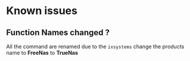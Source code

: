# Known issues

## Function Names changed ?

All the command are renamed due to the `ixsystems` change the products name to **FreeNas** to **TrueNas**

